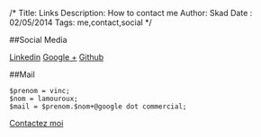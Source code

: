 /*
Title: Links
Description: How to contact me
Author: Skad
Date : 02/05/2014
Tags: me,contact,social
*/

##Social Media

<a class="btn btn-linkedin" target="_blank" href="http://fr.linkedin.com/pub/vincent-lamouroux/54/6b3/778/" title="Vincent Lamouroux Linkedin">Linkedin</a>
<a class="btn btn-google" target="_blank" href="https://plus.google.com/u/0/104385226371617353628/" title="Vincent Lamouroux Google+">Google +</a>
<a class="btn btn-github" target="_blank" href="http://www.github.com/skad" title="Vincent Lamouroux Github">Github</a>

##Mail

    $prenom = vinc;
    $nom = lamouroux;
    $mail = $prenom.$nom+@google dot commercial;

<a class="btn btn-mail" href="&#109;&#97;&#105;&#108;&#116;&#111;&#58;&#118;&#105;&#110;&#99;&#46;&#108;&#97;&#109;&#111;&#117;&#114;&#111;&#117;&#120;&#64;&#103;&#109;&#97;&#105;&#108;&#46;&#99;&#111;&#109;" title="Vincent Lamouroux Message">Contactez moi</a>

